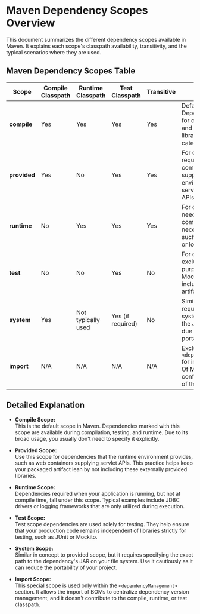 # Maven Dependency Scopes Overview

This document summarizes the different dependency scopes available in Maven. It explains each scope's classpath availability, transitivity, and the typical scenarios where they are used.

## Maven Dependency Scopes Table

| **Scope**    | **Compile Classpath** | **Runtime Classpath** | **Test Classpath** | **Transitive** | **Typical Usage**                                                                                                                                     |
|--------------|-----------------------|-----------------------|--------------------|----------------|--------------------------------------------------------------------------------------------------------------------------------------------------------|
| **compile**  | Yes                   | Yes                   | Yes                | Yes            | Default scope. Dependencies needed for compiling, running, and testing. Most libraries fall into this category.                                      |
| **provided** | Yes                   | No                    | Yes                | Yes            | For dependencies required during compilation but supplied by the runtime environment (e.g., servlet API, Java EE APIs).                                 |
| **runtime**  | No                    | Yes                   | Yes                | Yes            | For dependencies not needed during compilation but necessary at runtime, such as JDBC drivers or logging frameworks.                                   |
| **test**     | No                    | No                    | Yes                | No             | For dependencies used exclusively for testing purposes (e.g., JUnit, Mockito). They are not included in your final artifact.                           |
| **system**   | Yes                   | Not typically used    | Yes (if required)  | No             | Similar to provided but requires an explicit system path to locate the JAR. Use sparingly due to potential portability issues.                       |
| **import**   | N/A                   | N/A                   | N/A                | N/A            | Exclusively used within `<dependencyManagement>` for importing BOM (Bill Of Materials) configurations. Not part of the classpath.                     |

## Detailed Explanation

- **Compile Scope:**  
  This is the default scope in Maven. Dependencies marked with this scope are available during compilation, testing, and runtime. Due to its broad usage, you usually don't need to specify it explicitly.

- **Provided Scope:**  
  Use this scope for dependencies that the runtime environment provides, such as web containers supplying servlet APIs. This practice helps keep your packaged artifact lean by not including these externally provided libraries.

- **Runtime Scope:**  
  Dependencies required when your application is running, but not at compile time, fall under this scope. Typical examples include JDBC drivers or logging frameworks that are only utilized during execution.

- **Test Scope:**  
  Test scope dependencies are used solely for testing. They help ensure that your production code remains independent of libraries strictly for testing, such as JUnit or Mockito.

- **System Scope:**  
  Similar in concept to provided scope, but it requires specifying the exact path to the dependency's JAR on your file system. Use it cautiously as it can reduce the portability of your project.

- **Import Scope:**  
  This special scope is used only within the `<dependencyManagement>` section. It allows the import of BOMs to centralize dependency version management, and it doesn't contribute to the compile, runtime, or test classpath.
